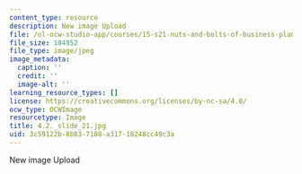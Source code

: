 ```yaml
---
content_type: resource
description: New image Upload
file: /ol-ocw-studio-app/courses/15-s21-nuts-and-bolts-of-business-plans-january-iap-2014/3c59122b8b837108a31718248cc49c3a_4.2._slide_21.jpg
file_size: 104952
file_type: image/jpeg
image_metadata:
  caption: ''
  credit: ''
  image-alt: ''
learning_resource_types: []
license: https://creativecommons.org/licenses/by-nc-sa/4.0/
ocw_type: OCWImage
resourcetype: Image
title: 4.2._slide_21.jpg
uid: 3c59122b-8b83-7108-a317-18248cc49c3a
---
```

New image Upload